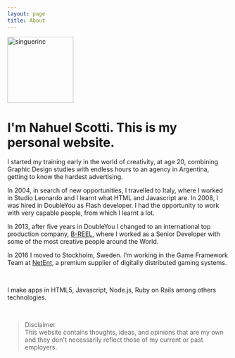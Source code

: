 ```yaml
---
layout: page
title: About
---
```


<img src="../img/yo.png" alt="singuerinc" width="150" height="150"/>


# I'm Nahuel Scotti. This is my personal website.

I started my training early in the world of creativity, at age 20, combining Graphic Design studies with endless hours to an agency in Argentina, getting to know the hardest advertising.

In 2004, in search of new opportunities, I travelled to Italy, where I worked in Studio Leonardo and I learnt what HTML and Javascript are. In 2008, I was hired in DoubleYou as Flash developer. I had the opportunity to work with very capable people, from which I learnt a lot.

In 2013, after five years in DoubleYou I changed to an international top production company, <a href="https://www.b-reel.com/" target="_blank">B-REEL</a>, where I worked as a Senior Developer with some of the most creative people around the World.

In 2016 I moved to Stockholm, Sweden. I’m working in the Game Framework Team at <a href="https://www.netent.com/en/" target="_blank">NetEnt</a>, a premium supplier of digitally distributed gaming systems.

<br />

I make apps in HTML5, Javascript, Node.js, Ruby on Rails among others technologies.

<br />

> Disclaimer<br/>This website contains thoughts, ideas, and opinions that are my own and they don't necessarily reflect those of my current or past employers.

<link rel="stylesheet" type="text/css" href="/all.css" />
